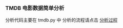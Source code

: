 ### TMDB 电影数据简单分析

分析代码主要在 tmdb.py 中
分析的流程请点击 [分析过程](https://github.com/Brokenwind/TMDB/blob/master/tmdb.ipynb)
